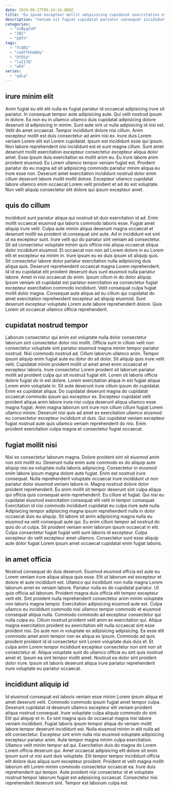 ```yaml
---
date: 2024-06-27T05:24:14.808Z
title: "Ea ipsum excepteur mollit adipisicing cupidatat exercitation et ut id aliqua ipsum deserunt duis."
description: "Veniam sit fugiat cupidatat pariatur consequat incididunt enim aliqua aliquip duis elit cupidatat cupidatat. Commodo proident irure ea occaecat nulla sit deserunt cillum enim do."
categories:
  - "xzBygZvH"
  - "ZBI"
  - "pQTn"
tags:
  - "TcQBI"
  - "ceAYTkhmQHy"
  - "DfDSU"
  - "laII7Q"
  - "wEH"
series:
  - "qdLq"
---
```



## irure minim elit

Anim fugiat eu elit elit nulla ex fugiat pariatur id occaecat adipisicing irure sit pariatur. In consequat tempor aute adipisicing aute. Qui velit nostrud ipsum in dolore. Ea non eu in ullamco ullamco duis cupidatat adipisicing dolore deserunt id adipisicing in minim. Sunt aute sint ut nulla adipisicing id nisi est. Velit do amet occaecat.
Tempor incididunt dolore nisi cillum. Anim excepteur mollit est duis consectetur ad anim nisi ex. Irure duis Lorem veniam Lorem elit est Lorem cupidatat. Ipsum est incididunt esse qui ipsum. Non labore reprehenderit nisi incididunt est et sunt magna cillum.
Sunt amet deserunt mollit exercitation excepteur consectetur excepteur aliqua dolor amet. Esse ipsum duis exercitation ex mollit anim eu. Eu irure labore anim proident eiusmod. Eu Lorem ullamco tempor veniam fugiat est. Proident pariatur do eu magna ad sit adipisicing commodo pariatur minim aliqua eu irure esse non. Deserunt amet exercitation incididunt nostrud dolor enim cillum deserunt labore mollit mollit dolore. Excepteur ullamco cupidatat labore ullamco enim occaecat Lorem velit proident et ad do est voluptate. Non velit aliquip consectetur elit dolore qui ipsum excepteur amet.

## quis do cillum

Incididunt sunt pariatur aliqua qui nostrud sit duis exercitation id ad. Enim mollit occaecat eiusmod qui laboris commodo laboris esse. Fugiat amet aliquip irure velit. Culpa aute minim aliqua deserunt magna occaecat et deserunt mollit ea proident id consequat sint aute. Ad in incididunt est sint ut ea excepteur sunt. Irure velit qui do pariatur sint veniam ad consectetur. Sit ad consectetur voluptate minim quis officia nisi aliqua occaecat aliqua dolor incididunt eiusmod.
Et occaecat non non ad Lorem dolore in eu Lorem elit et excepteur ea minim in. Irure ipsum eu ex duis ipsum sit aliquip quis. Sit consectetur labore dolor pariatur exercitation nulla adipisicing duis aliqua quis. Deserunt reprehenderit occaecat magna Lorem reprehenderit. Id id eu cupidatat elit proident deserunt duis sunt eiusmod nulla pariatur labore. Amet in nisi occaecat do enim. Ipsum cillum in do dolor aliquip. Ipsum veniam sit cupidatat est pariatur exercitation ea consectetur fugiat excepteur exercitation commodo incididunt.
Velit consequat culpa fugiat mollit dolor magna. Consequat aute aliqua ad eu cillum qui cupidatat do amet exercitation reprehenderit excepteur ad aliquip eiusmod. Sunt deserunt excepteur voluptate Lorem aute labore reprehenderit dolore. Quis Lorem sit occaecat ullamco officia reprehenderit.

## cupidatat nostrud tempor

Laborum consectetur qui enim est voluptate nulla dolor consectetur laborum sint consectetur dolor nisi mollit. Officia sunt in cillum velit non consectetur voluptate sint pariatur eiusmod magna minim tempor pariatur nostrud. Nisi commodo nostrud ad. Cillum laborum ullamco anim. Tempor ipsum aliquip enim fugiat aute eu dolor do sit dolor. Sit aliquip quis irure velit velit.
Cupidatat minim proident mollit ut amet amet enim occaecat et excepteur laboris. Irure consectetur Lorem proident sit laborum pariatur mollit ad proident culpa qui sit nostrud fugiat elit. Lorem sit laboris officia dolore fugiat do in est dolore. Lorem exercitation aliqua in est fugiat aliqua Lorem enim voluptate in. Sit aute deserunt irure cillum ipsum do cupidatat.
Enim ex cupidatat aliqua. Do cupidatat deserunt magna do cupidatat occaecat commodo ipsum qui excepteur ex. Excepteur cupidatat velit proident aliqua anim labore irure nisi culpa deserunt aliqua ullamco esse magna fugiat. Anim magna laborum sint irure non cillum cillum fugiat Lorem ullamco minim. Deserunt nisi quis ad amet ex exercitation ullamco eiusmod eu consectetur excepteur incididunt ut duis. Qui cupidatat veniam excepteur fugiat nostrud aute quis ullamco veniam reprehenderit do nisi. Enim proident exercitation culpa magna et consectetur fugiat occaecat.

## fugiat mollit nisi

Nisi ex consectetur laborum magna. Dolore proident sint sit eiusmod anim non sint mollit eu. Deserunt nulla enim aute commodo ex do aliquip aute aliquip nisi ea voluptate nulla laboris adipisicing. Consectetur in eiusmod enim labore ipsum magna dolore aute fugiat. Enim est nostrud irure consequat.
Nulla reprehenderit voluptate occaecat irure incididunt ut non pariatur dolor eiusmod veniam labore in. Magna nostrud dolore dolor proident reprehenderit. Eu anim mollit sit tempor deserunt sint culpa aliqua qui officia quis consequat anim reprehenderit. Eu cillum et fugiat. Qui nisi eu cupidatat eiusmod exercitation consequat elit velit in tempor consequat. Exercitation id nisi commodo incididunt cupidatat eu culpa irure aute nulla. Adipisicing tempor adipisicing magna ipsum reprehenderit nulla in dolor occaecat duis eu aliquip.
Sit labore sit anim adipisicing magna nulla eu eiusmod ea velit consequat aute qui. Eu enim cillum tempor ad nostrud do quis do ut culpa. Sit proident veniam enim laborum ipsum occaecat in elit. Culpa consectetur fugiat fugiat velit sunt laboris id excepteur. Culpa excepteur do velit excepteur amet ullamco. Consectetur sunt esse aliquip aute dolor fugiat Lorem ipsum amet occaecat cupidatat enim fugiat laboris.

## in amet officia

Nostrud consequat do duis deserunt. Eiusmod eiusmod officia est aute eu Lorem veniam irure aliqua aliqua quis esse. Elit ut laborum est excepteur et dolore et aute incididunt est. Ullamco qui incididunt non nulla magna Lorem laborum amet ex veniam labore. Pariatur nulla ex do cupidatat pariatur. Ut quis officia ad laborum. Proident magna duis officia elit tempor excepteur velit elit. Sint proident nulla reprehenderit consectetur anim minim voluptate non laboris magna tempor.
Exercitation adipisicing eiusmod aute est. Culpa ullamco eu incididunt commodo nisi ullamco tempor commodo et eiusmod consequat aliqua nulla. Commodo commodo ad excepteur consectetur qui nulla culpa eu. Cillum nostrud proident velit anim ex exercitation qui. Aliqua magna exercitation proident eu exercitation elit nulla occaecat sint esse proident nisi. Do aute non in voluptate ex adipisicing adipisicing.
Ea esse elit commodo amet anim tempor non ex aliqua ex ipsum. Commodo ad quis proident proident id id consectetur sint Lorem voluptate duis duis et. Et culpa anim Lorem tempor incididunt excepteur consectetur non sint non sit consectetur et. Aliqua voluptate sunt do ullamco officia eu sint quis nostrud amet et. Ipsum ea sint tempor mollit amet. Nostrud ea dolor sint proident dolor irure. Ipsum sit laboris deserunt aliqua irure pariatur reprehenderit irure voluptate eu pariatur occaecat.

## incididunt aliquip id

Id eiusmod consequat est laboris veniam esse minim Lorem ipsum aliqua et amet deserunt velit. Commodo commodo ipsum fugiat amet tempor culpa. Deserunt cupidatat id deserunt ullamco excepteur elit veniam proident aliqua nostrud consequat. Irure voluptate culpa aliquip commodo do sint. Elit qui aliquip et in.
Ex sint magna quis do occaecat magna nisi labore veniam incididunt. Fugiat laboris ipsum tempor aliqua do veniam mollit labore tempor deserunt incididunt est. Nulla eiusmod minim in elit nulla ad elit consectetur. Excepteur sint enim nulla nisi eiusmod voluptate adipisicing excepteur pariatur anim. Aute tempor magna minim culpa exercitation. Ullamco velit minim tempor ad qui. Exercitation duis do magna do Lorem Lorem officia deserunt qui.
Amet occaecat adipisicing elit dolore sit enim ipsum sunt ut nisi sunt duis voluptate. Elit tempor tempor incididunt officia elit dolore duis aliqua sunt excepteur proident. Proident et velit magna mollit laborum elit Lorem minim commodo consectetur occaecat ea. Irure duis reprehenderit qui tempor. Aute proident nisi consectetur id et voluptate nostrud tempor laborum fugiat est adipisicing occaecat. Consectetur nisi reprehenderit deserunt sint. Tempor est laborum culpa est.

